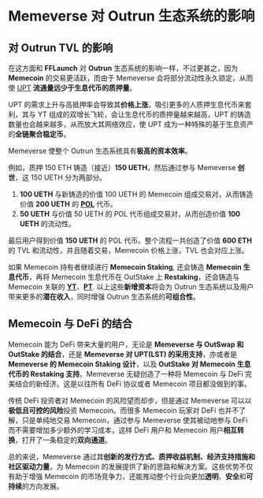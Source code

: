 # Memeverse 对 Outrun 生态系统的影响

## **对 Outrun TVL 的影响**

在这方面和 **FFLaunch** 对 **Outrun** 生态系统的影响一样，不过更甚之，因为 **Memecoin** 的交易更活跃，而由于 Memeverse 会将部分流动性永久锁定，从而使 [UPT](../outstake/yield-tokenization/upt/) **流通量远少于生息代币的质押量**。

UPT 的需求上升与高抵押率会导致其**价格上涨**，吸引更多的人质押生息代币来套利，其与 YT 组成的双增长飞轮，会让生息代币的质押量越来越高，UPT 的铸造数量也会越来越多，从而放大其网络效应，使 UPT 成为一种特殊的基于生息资产的**全链聚合稳定币**。

Memeverse 使整个 Outrun 生态系统具有**极高的资本效率**。

例如，质押 150 ETH 铸造（接近）**150 UETH**，然后通过参与 Memeverse **创世**，这 150 UETH 分为两部分。

1. **100 UETH** 与新铸造的价值 100 UETH 的 Memecoin 组成交易对，从而铸造价值 **200 UETH** 的 [**POL**](../fflaunch/proof-of-liquidity-token/) 代币。
2. **50 UETH** 与价值 50 UETH 的 POL 代币组成交易对，从而创造价值 **100 UETH** 的流动性。

最后用户得到价值 **150 UETH** 的 POL 代币。整个流程一共创造了价值 **600 ETH** 的 TVL 和流动性，并且随着交易，Memecoin 价格上涨，TVL 也会对应上涨。

如果 Memecoin 持有者继续进行 **Memecoin Staking**, 还会铸造 **Memecoin 生息代币**，再将 Memecoin 生息代币在 OutStake 上 **Restaking**，还会铸造与 Memecoin 关联的 [**YT**](../outstake/yield-tokenization/yt.md)、[**PT**](../outstake/yield-tokenization/pt.md). 以上这些**新增资本**将会为 Outrun 生态系统以及用户带来更多的**潜在收入**，同时增强 Outrun 生态系统的**可组合性**。

## **Memecoin 与 DeFi 的结合**

Memecoin 能为 DeFi 带来大量的用户，无论是 **Memeverse 与 OutSwap 和 OutStake 的结合**，还是 **Memeverse 对 UPT(LST) 的采用支持**，亦或者是 **Memeverse 的 Memecoin Staking 设计**，以及 **OutStake 对 Memecoin 生息代币的 Restaking 支持**。Memeverse 无疑创造了一种将 Memecoin 与 DeFi 完美结合的新经济。这是以往所有 DeFi 协议或者 Memecoin 项目都没做到的事。

传统 DeFi 投资者对 Memecoin 的风险望而却步，但是通过 Memeverse 可以以**极低且可控的风险**投资 Memecoin。而很多 Memecoin 玩家对 DeFi 也并不了解，只是单纯地交易 Memecoin，通过参与 Memeverse 使其被动地参与 DeFi 而不需要增加多少额外的学习成本，这样 DeFi 用户和 Memecoin 用户**相互转换**，打开了一条稳定的**双向通道**。

总的来说，Memeverse 通过其**创新的发行方式、质押收益机制、经济支持措施和社区驱动力量**，为 Memecoin 的发展提供了新的思路和解决方案。这些优势不仅有助于增强 Memecoin 的市场竞争力，还能推动整个行业向更加**透明**、**安全**和**可持续**的方向发展。
